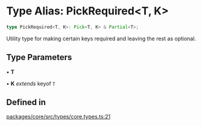 # Type Alias: PickRequired\<T, K\>

```ts
type PickRequired<T, K>: Pick<T, K> & Partial<T>;
```

Utility type for making certain keys required and leaving the rest as optional.

## Type Parameters

• **T**

• **K** *extends* keyof `T`

## Defined in

[packages/core/src/types/core.types.ts:21](https://github.com/vramework/vramework/blob/effbb4c429219b23928f1b1f0fcdb2fd3899355c/packages/core/src/types/core.types.ts#L21)
